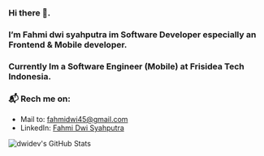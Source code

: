 ### Hi there 👋. 

### I’m Fahmi dwi syahputra im Software Developer especially an Frontend & Mobile developer.
### Currently Im a Software Engineer (Mobile) at Frisidea Tech Indonesia.

### 📬 Rech me on:

- Mail to: [fahmidwi45@gmail.com](mailto:dil.projek@gmail.com)
- LinkedIn: [Fahmi Dwi Syahputra](https://www.linkedin.com/in/fahmi-dwi-995994130/)

![dwidev's GitHub Stats](https://github-readme-stats.vercel.app/api?username=Dwidev&&show_icons=true&count_private=true&title_color=6F9EFE&icon_color=A8FE6F&text_color=F0F0FA&bg_color=161616)


<!---
Dwidev/Dwidev is a ✨ special ✨ repository because its `README.md` (this file) appears on your GitHub profile.
You can click the Preview link to take a look at your changes.
--->
